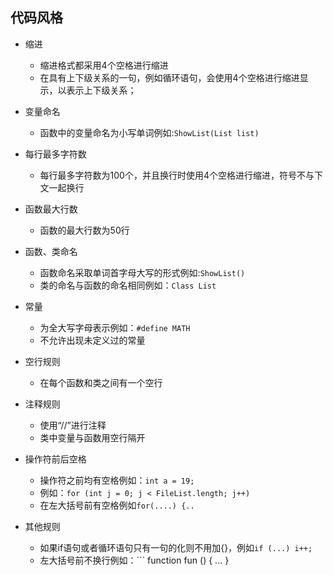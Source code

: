 ﻿## 代码风格

- 缩进
   + 缩进格式都采用4个空格进行缩进
   + 在具有上下级关系的一句，例如循环语句，会使用4个空格进行缩进显示，以表示上下级关系；
- 变量命名
    + 函数中的变量命名为小写单词例如:`ShowList(List list)`

- 每行最多字符数
    + 每行最多字符数为100个，并且换行时使用4个空格进行缩进，符号不与下文一起换行
- 函数最大行数
    + 函数的最大行数为50行
- 函数、类命名
    + 函数命名采取单词首字母大写的形式例如:`ShowList()`
    + 类的命名与函数的命名相同例如：`Class List`
- 常量
    + 为全大写字母表示例如：`#define MATH`
    + 不允许出现未定义过的常量
- 空行规则
    + 在每个函数和类之间有一个空行
- 注释规则
    + 使用“//”进行注释
    + 类中变量与函数用空行隔开
- 操作符前后空格
    + 操作符之前均有空格例如：`int a = 19;`
    + 例如：`for (int j = 0; j < FileList.length; j++) `
    + 在左大括号前有空格例如`for(....) {..`
- 其他规则
    + 如果if语句或者循环语句只有一句的化则不用加{}，例如`if (...) i++;`
    + 左大括号前不换行例如：```
        function fun () {
        ...
        }
    ```
